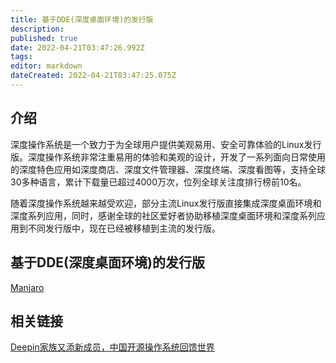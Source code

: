```yaml
---
title: 基于DDE(深度桌面环境)的发行版
description: 
published: true
date: 2022-04-21T03:47:26.992Z
tags: 
editor: markdown
dateCreated: 2022-04-21T03:47:25.075Z
---
```


## 介绍

深度操作系统是一个致力于为全球用户提供美观易用、安全可靠体验的Linux发行版。深度操作系统非常注重易用的体验和美观的设计，开发了一系列面向日常使用的深度特色应用如深度商店、深度文件管理器、深度终端、深度看图等，支持全球30多种语言，累计下载量已超过4000万次，位列全球关注度排行榜前10名。

随着深度操作系统越来越受欢迎，部分主流Linux发行版直接集成深度桌面环境和深度系列应用，同时，感谢全球的社区爱好者协助移植深度桌面环境和深度系列应用到不同发行版中，现在已经被移植到主流的发行版。

## 基于DDE(深度桌面环境)的发行版

[Manjaro](https://manjaro.org/category/community-editions/deepin)

## 相关链接

[Deepin家族又添新成员，中国开源操作系统回馈世界](https://www.deepin.com/?p=309)